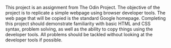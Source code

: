 This project is an assignment from The Odin Project. The objective of the 
project is to replicate a simple webpage using browser developer tools. The
web page that will be copied is the standard Google homepage.
Completing this project should demonstrate familiarity with basic HTML and 
CSS syntax, problem solving, as well as the ability to copy things using the 
developer tools. All problems should be tackled without looking at the
developer tools if possible.
